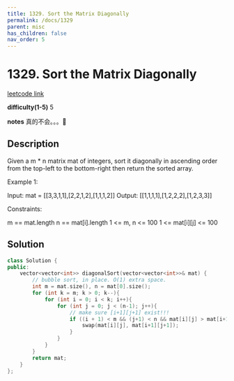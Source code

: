 ```yaml
---
title: 1329. Sort the Matrix Diagonally
permalink: /docs/1329
parent: misc
has_children: false
nav_order: 5
---
```

# 1329. Sort the Matrix Diagonally
[leetcode link](https://leetcode.com/problems/sort-the-matrix-diagonally/)

**difficulty(1-5)** 
5

**notes** 
真的不会。。。🤯

## Description
Given a m * n matrix mat of integers, sort it diagonally in ascending order from the top-left to the bottom-right then return the sorted array.

 

Example 1:


Input: mat = [[3,3,1,1],[2,2,1,2],[1,1,1,2]]
Output: [[1,1,1,1],[1,2,2,2],[1,2,3,3]]
 

Constraints:

m == mat.length
n == mat[i].length
1 <= m, n <= 100
1 <= mat[i][j] <= 100

## Solution
```c++
class Solution {
public:
    vector<vector<int>> diagonalSort(vector<vector<int>>& mat) {
        // bubble sort, in place. O(1) extra space.
        int m = mat.size(), n = mat[0].size();
        for (int k = m; k > 0; k--){
            for (int i = 0; i < k; i++){
                for (int j = 0; j < (n-1); j++){
                    // make sure [i+1][j+1] exist!!!
                    if ((i + 1) < m && (j+1) < n && mat[i][j] > mat[i+1][j+1]) {
                        swap(mat[i][j], mat[i+1][j+1]);
                    }
                }
            }
        }
        return mat;
    }
};
``` 

<!-- 
Default label
{: .label }

Blue label
{: .label .label-blue }

Stable
{: .label .label-green }

New release
{: .label .label-purple }

Coming soon
{: .label .label-yellow }

Deprecated
{: .label .label-red } -->
